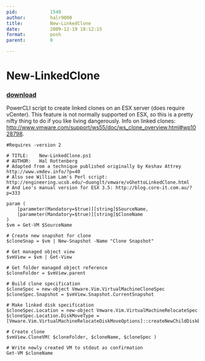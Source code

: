 ```yaml
---
pid:            1549
author:         halr9000
title:          New-LinkedClone
date:           2009-12-19 18:12:15
format:         posh
parent:         0

---
```


# New-LinkedClone

### [download](//scripts/1549.ps1)

PowerCLI script to create linked clones on an ESX server (does require vCenter). This feature is not normally supported on ESX, so this is a pretty nifty thing to do if you like living dangerously. Info on linked clones: http://www.vmware.com/support/ws55/doc/ws_clone_overview.html#wp1028798.

```posh
#Requires -version 2

# TITLE: 	New-LinkedClone.ps1
# AUTHOR:	Hal Rottenberg
# Adapted from a technique published originally by Keshav Attrey http://www.vmdev.info/?p=40
# Also see William Lam's Perl script: http://engineering.ucsb.edu/~duonglt/vmware/vGhettoLinkedClone.html
# And Leo's manual version for ESX 3.5: http://blog.core-it.com.au/?p=333

param (
	[parameter(Mandatory=$true)][string]$SourceName,
	[parameter(Mandatory=$true)][string]$CloneName
)
$vm = Get-VM $SourceName

# Create new snapshot for clone
$cloneSnap = $vm | New-Snapshot -Name "Clone Snapshot"

# Get managed object view
$vmView = $vm | Get-View

# Get folder managed object reference
$cloneFolder = $vmView.parent

# Build clone specification
$cloneSpec = new-object Vmware.Vim.VirtualMachineCloneSpec
$cloneSpec.Snapshot = $vmView.Snapshot.CurrentSnapshot

# Make linked disk specification
$cloneSpec.Location = new-object Vmware.Vim.VirtualMachineRelocateSpec
$cloneSpec.Location.DiskMoveType = [Vmware.Vim.VirtualMachineRelocateDiskMoveOptions]::createNewChildDiskBacking

# Create clone
$vmView.CloneVM( $cloneFolder, $cloneName, $cloneSpec )

# Write newly created VM to stdout as confirmation
Get-VM $cloneName
```
